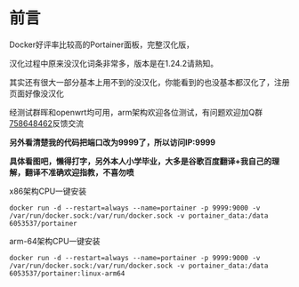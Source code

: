 # 前言

Docker好评率比较高的Portainer面板，完整汉化版，

汉化过程中原来没汉化词条非常多，版本是在1.24.2请熟知。

其实还有很大一部分基本上用不到的没汉化，你能看到的也没基本都汉化了，注册页面好像没汉化

经测试群晖和openwrt均可用，arm架构欢迎各位测试，有问题欢迎加Q群[758648462](https://jq.qq.com/?_wv=1027&k=5U91thC)反馈交流

**另外看清楚我的代码把端口改为9999了，所以访问IP:9999**

**具体看图吧，懒得打字，另外本人小学毕业，大多是谷歌百度翻译+我自己的理解，翻译不准确欢迎指教，不喜勿喷**

x86架构CPU一键安装
```
docker run -d --restart=always --name=portainer -p 9999:9000 -v /var/run/docker.sock:/var/run/docker.sock -v portainer_data:/data 6053537/portainer
```

arm-64架构CPU一键安装
```
docker run -d --restart=always --name=portainer -p 9999:9000 -v /var/run/docker.sock:/var/run/docker.sock -v portainer_data:/data 6053537/portainer:linux-arm64
```

